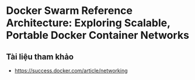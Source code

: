 # Docker Swarm Reference Architecture: Exploring Scalable, Portable Docker Container Networks


## Tài liệu tham khảo
- https://success.docker.com/article/networking
